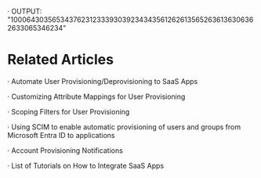 · OUTPUT: "100064303565343762312333930392343435612626135652636136306362633065346234"

Related Articles
===

· Automate User Provisioning/Deprovisioning to SaaS Apps

· Customizing Attribute Mappings for User Provisioning

· Scoping Filters for User Provisioning

· Using SCIM to enable automatic provisioning of users and groups from Microsoft Entra ID to applications

· Account Provisioning Notifications

· List of Tutorials on How to Integrate SaaS Apps